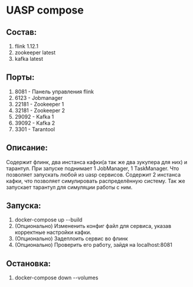 # UASP compose

## Состав:
1. flink 1.12.1
2. zookeeper latest
3. kafka latest


## Порты:
1. 8081 - Панель управления flink
2. 6123 - Jobmanager
3. 22181 - Zookeeper 1
4. 32181 - Zookeeper 2
5. 29092 - Kafka 1
6. 39092 - Kafka 2
7. 3301 - Tarantool


## Описание:
Содержит флинк, два инстанса кафки(а так же два зукупера для них) и тарантул.
При запуске поднимает 1 JobManager, 1 TaskManager. Что позволяет запускать любой из uasp сервисов.
Содержит 2 инстанса кафки, что позволяет симулировать распределённую систему.
Так же запускает тарантул для симуляции работы с ним.


## Запуска: 
1. docker-compose up --build
2. (Опционально) Измененить конфиг файл для сервиса, указав корректные настройки кафки.
3. (Опционально) Задеплоить сервис во флинк
4. (Опционально) Проверить его работу, зайдя на localhost:8081


## Остановка:
1. docker-compose down --volumes

